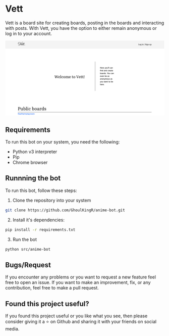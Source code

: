 # Vett
Vett is a board site for creating boards, posting in the boards and interacting with posts. With Vett, you have the option to either remain anonymous or log in to your account.

![Screenshot](/assets/screenshot.png)

## Requirements

To run this bot on your system, you need the following:
* Python v3 interpreter
* Pip
* Chrome browser

## Runnning the bot

To run this bot, follow these steps:

1. Clone the repository into your system
```bash
git clone https://github.com/GhoulKingR/anime-bot.git
```

2. Install it's dependencies:
```bash
pip install -r requirements.txt
```

3. Run the bot
```bash
python src/anime-bot
```

## Bugs/Request

If you encounter any problems or you want to request a new feature feel free to open an issue. If you want to make an improvement, fix, or any contribution, feel free to make a pull request.

## Found this project useful?

If you found this project useful or you like what you see, then please consider giving it a ⭐ on Github and sharing it with your friends on social media.
